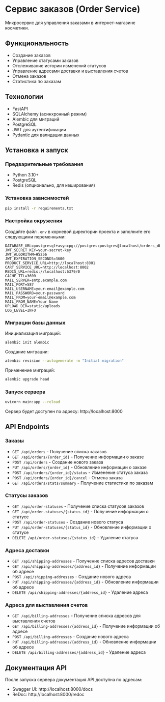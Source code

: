 # Сервис заказов (Order Service)

Микросервис для управления заказами в интернет-магазине косметики.

## Функциональность

- Создание заказов
- Управление статусами заказов
- Отслеживание истории изменений статусов
- Управление адресами доставки и выставления счетов
- Отмена заказов
- Статистика по заказам

## Технологии

- FastAPI
- SQLAlchemy (асинхронный режим)
- Alembic для миграций
- PostgreSQL
- JWT для аутентификации
- Pydantic для валидации данных

## Установка и запуск

### Предварительные требования

- Python 3.10+
- PostgreSQL
- Redis (опционально, для кеширования)

### Установка зависимостей

```bash
pip install -r requirements.txt
```

### Настройка окружения

Создайте файл `.env` в корневой директории проекта и заполните его следующими переменными:

```
DATABASE_URL=postgresql+asyncpg://postgres:postgres@localhost/orders_db
JWT_SECRET_KEY=your-secret-key
JWT_ALGORITHM=HS256
JWT_EXPIRATION_SECONDS=3600
PRODUCT_SERVICE_URL=http://localhost:8001
CART_SERVICE_URL=http://localhost:8002
REDIS_URL=redis://localhost:6379/0
CACHE_TTL=3600
MAIL_SERVER=smtp.example.com
MAIL_PORT=587
MAIL_USERNAME=your-email@example.com
MAIL_PASSWORD=your-password
MAIL_FROM=your-email@example.com
MAIL_FROM_NAME=Your Name
UPLOAD_DIR=static/uploads
LOG_LEVEL=INFO
```

### Миграции базы данных

Инициализация миграций:

```bash
alembic init alembic
```

Создание миграции:

```bash
alembic revision --autogenerate -m "Initial migration"
```

Применение миграций:

```bash
alembic upgrade head
```

### Запуск сервера

```bash
uvicorn main:app --reload
```

Сервер будет доступен по адресу: http://localhost:8000

## API Endpoints

### Заказы

- `GET /api/orders` - Получение списка заказов
- `GET /api/orders/{order_id}` - Получение информации о заказе
- `POST /api/orders` - Создание нового заказа
- `PUT /api/orders/{order_id}` - Обновление информации о заказе
- `POST /api/orders/{order_id}/status` - Изменение статуса заказа
- `POST /api/orders/{order_id}/cancel` - Отмена заказа
- `GET /api/orders/stats/summary` - Получение статистики по заказам

### Статусы заказов

- `GET /api/order-statuses` - Получение списка статусов заказов
- `GET /api/order-statuses/{status_id}` - Получение информации о статусе
- `POST /api/order-statuses` - Создание нового статуса
- `PUT /api/order-statuses/{status_id}` - Обновление информации о статусе
- `DELETE /api/order-statuses/{status_id}` - Удаление статуса

### Адреса доставки

- `GET /api/shipping-addresses` - Получение списка адресов доставки
- `GET /api/shipping-addresses/{address_id}` - Получение информации об адресе
- `POST /api/shipping-addresses` - Создание нового адреса
- `PUT /api/shipping-addresses/{address_id}` - Обновление информации об адресе
- `DELETE /api/shipping-addresses/{address_id}` - Удаление адреса

### Адреса для выставления счетов

- `GET /api/billing-addresses` - Получение списка адресов для выставления счетов
- `GET /api/billing-addresses/{address_id}` - Получение информации об адресе
- `POST /api/billing-addresses` - Создание нового адреса
- `PUT /api/billing-addresses/{address_id}` - Обновление информации об адресе
- `DELETE /api/billing-addresses/{address_id}` - Удаление адреса

## Документация API

После запуска сервера документация API доступна по адресам:

- Swagger UI: http://localhost:8000/docs
- ReDoc: http://localhost:8000/redoc 